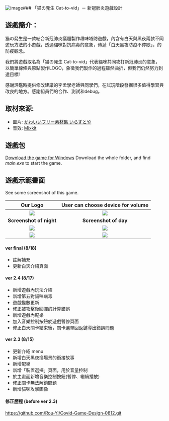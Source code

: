 ![image](https://github.com/user-attachments/assets/55d0350b-5285-481b-a8b6-9d529ba84d10)### 「猫の発生 Cat-to-vid」－ 新冠肺炎遊戲設計


## 遊戲簡介：
猫の発生是一款結合新冠肺炎議題製作趣味塔防遊戲，內含有白天與黑夜兩款不同遊玩方法的小遊戲，透過貓咪對抗病毒的意象，傳遞「白天黑夜防疫不停歇」，的防疫觀念。

我們將遊戲取名為「猫の発生 Cat-to-vid」代表貓咪共同攻打新冠肺炎的意象，以簡單線條與原點製作LOGO，象徵我們製作的過程雖然曲折，但我們仍然努力到達目標!

感謝評鑑時提供修改建議的李孟學老師與同學們，在試玩階段發掘很多值得學習與改良的地方。感謝組員們的合作、測試和debug。

## 取材來源:
- 圖片: [かわいいフリー素材集 いらすとや](https://www.irasutoya.com/)
- 音效: [Mixkit](https://mixkit.co/free-stock-music/)

## 遊戲包
[Download the game for Windows]() Download the whole folder, and find *main.exe* to start the game.

## 遊戲示範畫面
See some screenshot of this game.  

Our Logo                   | User can choose device for volume
:-------------------------:|:-------------------------:
![](https://github.com/Rou-Yi/Covid-Game-Design-0814/blob/main/images/LOGO1.png?raw=true) | ![](https://github.com/Rou-Yi/Covid-Game-Design-0814/blob/main/Game%20Screenshot/Screenshot%2001.png?raw=true)
 **Screenshot of night** | **Screenshot of day**
![](https://github.com/Rou-Yi/Covid-Game-Design-0814/blob/main/Game%20Screenshot/Screenshot%2002.png?raw=true) | ![](https://github.com/Rou-Yi/Covid-Game-Design-0814/blob/main/Game%20Screenshot/Screenshot%2004.png?raw=true)
![](https://github.com/Rou-Yi/Covid-Game-Design-0814/blob/main/Game%20Screenshot/Screenshot%2003.png?raw=true) | ![](https://github.com/Rou-Yi/Covid-Game-Design-0814/blob/main/Game%20Screenshot/Screenshot%2005.png?raw=true)

#### ver final (8/18)
* 註解補充
* 更新白天介紹頁面

#### ver 2.4 (8/17)
* 新增遊戲內玩法介紹
* 新增第五對貓咪病毒
* 遊戲變數更新
* 修正被攻擊後回彈的計算錯誤
* 新增遊戲內配樂
* 加入音樂控制按鈕於遊戲暫停頁面
* 修正白天關卡結束後，關卡選單回返鍵導出錯誤問題


#### ver 2.3 (8/15)
* 更新介紹 menu
* 新增白天黑夜換場景的銜接故事
* 新增配樂
* 新增「裝置選擇」頁面，用於音量控制
* 於主畫面新增音樂控制按鈕(暫停、繼續播放)
* 修正關卡無法解鎖問題
* 新增貓咪攻擊圖像

#### 修正歷程 (before ver 2.3)
https://github.com/Rou-Yi/Covid-Game-Design-0812.git
